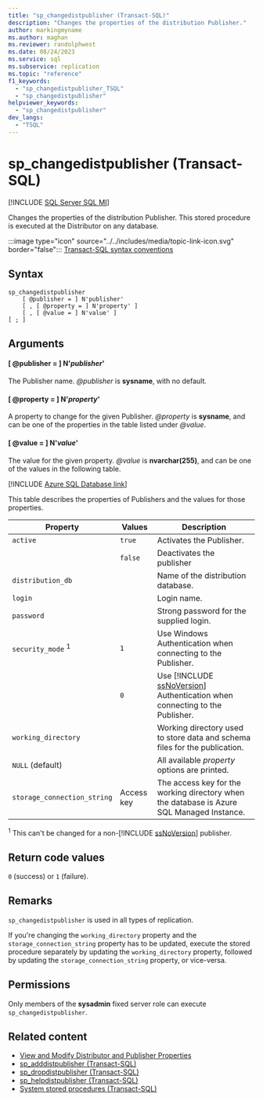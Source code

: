 ```yaml
---
title: "sp_changedistpublisher (Transact-SQL)"
description: "Changes the properties of the distribution Publisher."
author: markingmyname
ms.author: maghan
ms.reviewer: randolphwest
ms.date: 08/24/2023
ms.service: sql
ms.subservice: replication
ms.topic: "reference"
f1_keywords:
  - "sp_changedistpublisher_TSQL"
  - "sp_changedistpublisher"
helpviewer_keywords:
  - "sp_changedistpublisher"
dev_langs:
  - "TSQL"
---
```

# sp_changedistpublisher (Transact-SQL)

[!INCLUDE [SQL Server SQL MI](../../includes/applies-to-version/sql-asdbmi.md)]

Changes the properties of the distribution Publisher. This stored procedure is executed at the Distributor on any database.

:::image type="icon" source="../../includes/media/topic-link-icon.svg" border="false"::: [Transact-SQL syntax conventions](../../t-sql/language-elements/transact-sql-syntax-conventions-transact-sql.md)

## Syntax

```syntaxsql
sp_changedistpublisher
    [ @publisher = ] N'publisher'
    [ , [ @property = ] N'property' ]
    [ , [ @value = ] N'value' ]
[ ; ]
```

## Arguments

#### [ @publisher = ] N'*publisher*'

The Publisher name. *@publisher* is **sysname**, with no default.

#### [ @property = ] N'*property*'

A property to change for the given Publisher. *@property* is **sysname**, and can be one of the properties in the table listed under *@value*.

#### [ @value = ] N'*value*'

The value for the given property. *@value* is **nvarchar(255)**, and can be one of the values in the following table.

[!INCLUDE [Azure SQL Database link](../../includes/azure-sql-db-repl-for-more-information.md)]

This table describes the properties of Publishers and the values for those properties.

| Property | Values | Description |
| --- | --- | --- |
| `active` | `true` | Activates the Publisher. |
| | `false` | Deactivates the publisher |
| `distribution_db` | | Name of the distribution database. |
| `login` | | Login name. |
| `password` | | Strong password for the supplied login. |
| `security_mode` <sup>1</sup> | `1` | Use Windows Authentication when connecting to the Publisher. |
| | `0` | Use [!INCLUDE [ssNoVersion](../../includes/ssnoversion-md.md)] Authentication when connecting to the Publisher. |
| `working_directory` | | Working directory used to store data and schema files for the publication. |
| `NULL` (default) | | All available *property* options are printed. |
| `storage_connection_string` | Access key | The access key for the working directory when the database is Azure SQL Managed Instance.|

<sup>1</sup> This can't be changed for a non-[!INCLUDE [ssNoVersion](../../includes/ssnoversion-md.md)] publisher.

## Return code values

`0` (success) or `1` (failure).

## Remarks

`sp_changedistpublisher` is used in all types of replication.

If you're changing the `working_directory` property and the `storage_connection_string` property has to be updated, execute the stored procedure separately by updating the `working_directory` property, followed by updating the `storage_connection_string` property, or vice-versa.

## Permissions

Only members of the **sysadmin** fixed server role can execute `sp_changedistpublisher`.

## Related content

- [View and Modify Distributor and Publisher Properties](../replication/view-and-modify-distributor-and-publisher-properties.md)
- [sp_adddistpublisher (Transact-SQL)](sp-adddistpublisher-transact-sql.md)
- [sp_dropdistpublisher (Transact-SQL)](sp-dropdistpublisher-transact-sql.md)
- [sp_helpdistpublisher (Transact-SQL)](sp-helpdistpublisher-transact-sql.md)
- [System stored procedures (Transact-SQL)](system-stored-procedures-transact-sql.md)
